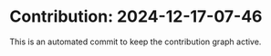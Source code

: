 # Contribution: 2024-12-17-07-46
This is an automated commit to keep the contribution graph active.
